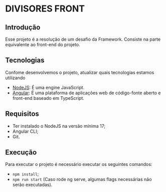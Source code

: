 # DIVISORES FRONT

## Introdução

Esse projeto é a resolução de um desafio da Framework.
Consiste na parte equivalente ao front-end do projeto.

## Tecnologias

Confome desenvolvemos o projeto, atualizar quais tecnologias estamos utilizando

* [NodeJS](https://nodejs.org/en/):  É uma engine JavaScript.
* [Angular](https://angular.io/): É uma plataforma de aplicações web de código-fonte aberto e front-end baseado em TypeScript.

## Requisitos

* Ter instalado o NodeJS na versão mínima 17;
* Angular CLI;
* Git.

## Execução
Para executar o projeto é necessário executar os seguintes comandos:

* `npm install`;
* `npm run start` (Caso rode ng serve, algumas flags necessárias não serão executadas).

